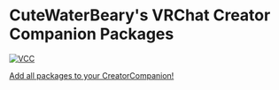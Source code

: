 # CuteWaterBeary's VRChat Creator Companion Packages


[![VCC](https://cutewaterbeary.github.io/vrchat/banner.png)](https://cutewaterbeary.github.io/vrchat/)


[Add all packages to your CreatorCompanion!](https://cutewaterbeary.github.io/vrchat/)
